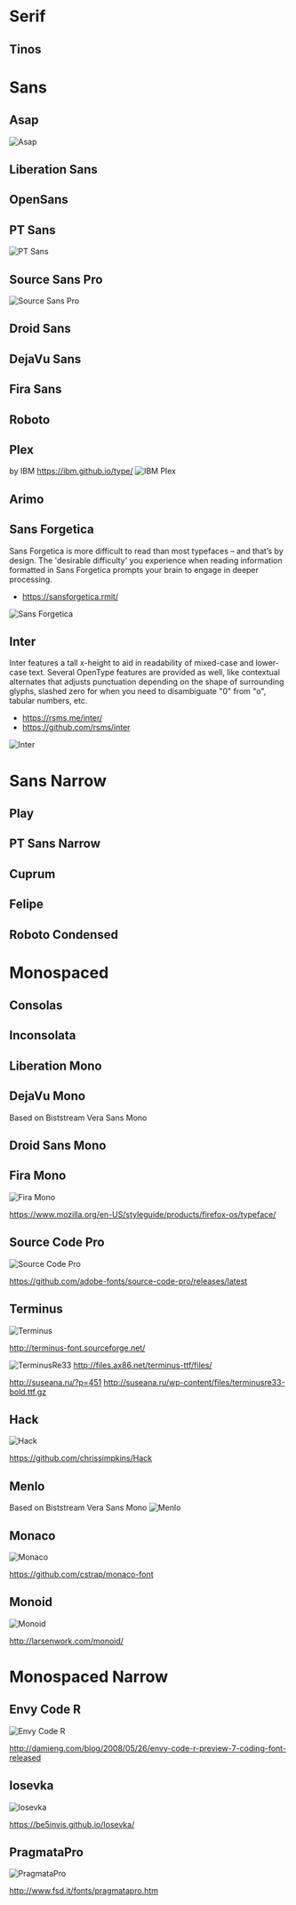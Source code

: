 # Serif

## Tinos

# Sans

## Asap
![Asap](http://cdn1.fontsquirrel.com/fnt_imgs/47/53f6/5beebbc62dc82b90ccdaf86949/sa-720x300.png)

## Liberation Sans

## OpenSans

## PT Sans
![PT Sans](http://cdn1.fontsquirrel.com/fnt_imgs/6d/4b81/7a866ca44e8b45d0b551e3614e/sa-720x300.png)

## Source Sans Pro
![Source Sans Pro](http://cdn2.fontsquirrel.com/fnt_imgs/d6/cd47/77dc581913c8b247b8bd44e02b/sa-720x300.png)

## Droid Sans

## DejaVu Sans

## Fira Sans

## Roboto

## Plex
by IBM
https://ibm.github.io/type/
![IBM Plex](img/ibm-plex-abb2.jpg)

## Arimo

## Sans Forgetica

Sans Forgetica is more difficult to read than most typefaces – and that’s by design. The 'desirable difficulty' you experience when reading information formatted in Sans Forgetica prompts your brain to engage in deeper processing.

* https://sansforgetica.rmit/

![Sans Forgetica](font_sample_sans-forgetica.png)

## Inter
Inter features a tall x-height to aid in readability of mixed-case and lower-case text. Several OpenType features are provided as well, like contextual alternates that adjusts punctuation depending on the shape of surrounding glyphs, slashed zero for when you need to disambiguate "0" from "o", tabular numbers, etc. 

* https://rsms.me/inter/
* https://github.com/rsms/inter

![Inter](img/inter_font_sample.png)

# Sans Narrow

## Play

## PT Sans Narrow

## Cuprum

## Felipe

## Roboto Condensed

# Monospaced

## Consolas

## Inconsolata

## Liberation Mono

## DejaVu Mono
Based on Biststream Vera Sans Mono

## Droid Sans Mono

## Fira Mono
![Fira Mono](http://cdn.fontsquirrel.com/fnt_imgs/35/2e13/a91acfecb1b723cb242c3abf39/sa-720x300.png)

https://www.mozilla.org/en-US/styleguide/products/firefox-os/typeface/

## Source Code Pro
![Source Code Pro](https://store1.adobe.com/type/browser/gifs/SOUC/C_SOUC-10005050.GIF)

https://github.com/adobe-fonts/source-code-pro/releases/latest

## Terminus
![Terminus](http://terminus-font.sourceforge.net/img/10x20n.gif)

http://terminus-font.sourceforge.net/

![TerminusRe33](http://citkit.ru/articles/1000/newfonts24.png)
http://files.ax86.net/terminus-ttf/files/

http://suseana.ru/?p=451
http://suseana.ru/wp-content/files/terminusre33-bold.ttf.gz

## Hack
![Hack](https://raw.githubusercontent.com/source-foundry/Hack/master/img/hack-specimen-3-crunch.png)

https://github.com/chrissimpkins/Hack

## Menlo
Based on Biststream Vera Sans Mono
![Menlo](http://s24.postimg.org/4hkuc8uz9/menlo2.png)

## Monaco
![Monaco](http://hivelogic.com/images/u/monaco.png)

https://github.com/cstrap/monaco-font

## Monoid
![Monoid](https://github.com/andreaslarsen/monoid/raw/master/Utilities/Images/MonoidReadme.png)

http://larsenwork.com/monoid/

# Monospaced Narrow

## Envy Code R
![Envy Code R](http://images.damieng.com/blog/EnvyCodeR-PR7-Humane.png)

http://damieng.com/blog/2008/05/26/envy-code-r-preview-7-coding-font-released

## Iosevka
![Iosevka](https://raw.githubusercontent.com/be5invis/Iosevka/master/images/preview-all.png)

https://be5invis.github.io/Iosevka/

## PragmataPro
![PragmataPro](http://www.fsd.it/wp-content/uploads/2015/12/PragmataPro_Agnoster_theme.png)

http://www.fsd.it/fonts/pragmatapro.htm

